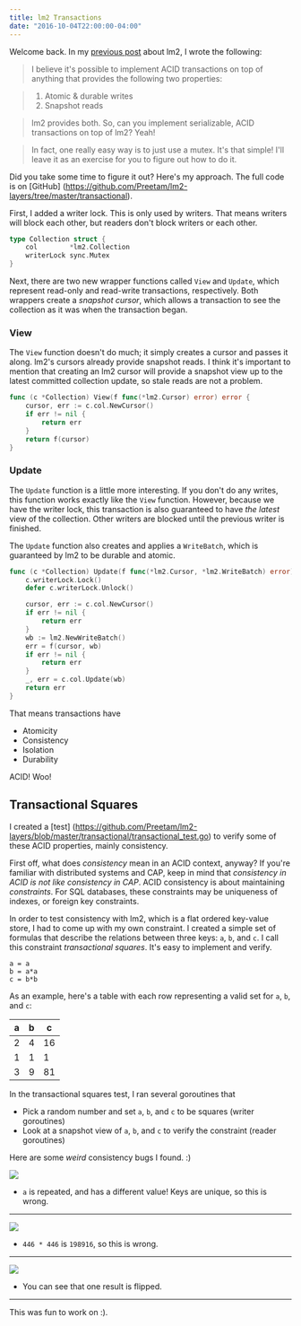 ```yaml
---
title: lm2 Transactions
date: "2016-10-04T22:00:00-04:00"
---
```


Welcome back. In my [previous post](2016/09/06/state-of-the-state-iv-lm2/) about lm2, I wrote the
following:

> I believe it's possible to implement ACID transactions on top of anything that provides the
following two properties:

> 1. Atomic & durable writes
> 2. Snapshot reads

> lm2 provides both. So, can you implement serializable, ACID transactions on top of lm2? Yeah!

> In fact, one really easy way is to just use a mutex. It's that simple! I'll leave it as an exercise
for you to figure out how to do it.

Did you take some time to figure it out? Here's my approach. The full code is on [GitHub]
(https://github.com/Preetam/lm2-layers/tree/master/transactional).

First, I added a writer lock. This is only used by writers. That means writers will block
each other, but readers don't block writers or each other.

```go
type Collection struct {
	col        *lm2.Collection
	writerLock sync.Mutex
}
```

Next, there are two new wrapper functions called `View` and `Update`, which represent
read-only and read-write transactions, respectively. Both wrappers create a *snapshot
cursor*, which allows a transaction to see the collection as it was when the transaction
began.

### View

The `View` function doesn't do much; it simply creates a cursor and passes it along.
lm2's cursors already provide snapshot reads. I think it's important to mention that
creating an lm2 cursor will provide a snapshot view up to the latest committed
collection update, so stale reads are not a problem.

```go
func (c *Collection) View(f func(*lm2.Cursor) error) error {
	cursor, err := c.col.NewCursor()
	if err != nil {
		return err
	}
	return f(cursor)
}
```

### Update

The `Update` function is a little more interesting. If you don't do any writes,
this function works exactly like the `View` function. However, because we have
the writer lock, this transaction is also guaranteed to have *the latest* view of the
collection. Other writers are blocked until the previous writer is finished.

The `Update` function also creates and applies a `WriteBatch`, which is guaranteed by lm2
to be durable and atomic.

```go
func (c *Collection) Update(f func(*lm2.Cursor, *lm2.WriteBatch) error) error {
	c.writerLock.Lock()
	defer c.writerLock.Unlock()

	cursor, err := c.col.NewCursor()
	if err != nil {
		return err
	}
	wb := lm2.NewWriteBatch()
	err = f(cursor, wb)
	if err != nil {
		return err
	}
	_, err = c.col.Update(wb)
	return err
}
```

That means transactions have

* Atomicity
* Consistency
* Isolation
* Durability

ACID! Woo!

## Transactional Squares

I created a [test]
(https://github.com/Preetam/lm2-layers/blob/master/transactional/transactional_test.go) to verify
some of these ACID properties, mainly consistency.

First off, what does *consistency* mean in an ACID context, anyway? If you're familiar with
distributed systems and CAP, keep in mind that *consistency in ACID is not like consistency in CAP*.
ACID consistency is about maintaining *constraints*. For SQL databases, these constraints may be
uniqueness of indexes, or foreign key constraints.

In order to test consistency with lm2, which is a flat ordered key-value store, I had to come up
with my own constraint. I created a simple set of formulas that describe the relations between three
keys: `a`, `b`, and `c`. I call this constraint *transactional squares*. It's easy to implement
and verify.

```
a = a
b = a*a
c = b*b
```

As an example, here's a table with each row representing a valid set for `a`, `b`, and `c`:

| a | b | c  |
|---|---|----|
| 2 | 4 | 16 |
| 1 | 1 | 1  |
| 3 | 9 | 81 |

In the transactional squares test, I ran several goroutines that

* Pick a random number and set `a`, `b`, and `c` to be squares (writer goroutines)
* Look at a snapshot view of `a`, `b`, and `c` to verify the constraint (reader goroutines)

Here are some *weird* consistency bugs I found. :)

[![](/img/2016/10/consistency1.jpg)](/img/2016/10/consistency1.jpg)

* `a` is repeated, and has a different value! Keys are unique, so this is wrong.

---

[![](/img/2016/10/consistency2.jpg)](/img/2016/10/consistency2.jpg)

* `446 * 446` is `198916`, so this is wrong.

---

[![](/img/2016/10/consistency3.jpg)](/img/2016/10/consistency3.jpg)

* You can see that one result is flipped.

---

This was fun to work on :).
